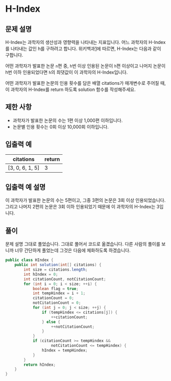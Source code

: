 # H-Index

## 문제 설명

H-Index는 과학자의 생산성과 영향력을 나타내는 지표입니다. 어느 과학자의 H-Index를 나타내는 값인 h를 구하려고 합니다. 위키백과[1](https://programmers.co.kr/learn/courses/30/lessons/42747#fn1)에 따르면, H-Index는 다음과 같이 구합니다.

어떤 과학자가 발표한 논문 `n`편 중, `h`번 이상 인용된 논문이 `h`편 이상이고 나머지 논문이 h번 이하 인용되었다면 `h`의 최댓값이 이 과학자의 H-Index입니다.

어떤 과학자가 발표한 논문의 인용 횟수를 담은 배열 citations가 매개변수로 주어질 때, 이 과학자의 H-Index를 return 하도록 solution 함수를 작성해주세요.

## 제한 사항

- 과학자가 발표한 논문의 수는 1편 이상 1,000편 이하입니다.
- 논문별 인용 횟수는 0회 이상 10,000회 이하입니다.

## 입출력 예

| citations       | return |
| --------------- | ------ |
| [3, 0, 6, 1, 5] | 3      |

## 입출력 예 설명

이 과학자가 발표한 논문의 수는 5편이고, 그중 3편의 논문은 3회 이상 인용되었습니다. 그리고 나머지 2편의 논문은 3회 이하 인용되었기 때문에 이 과학자의 H-Index는 3입니다.



## 풀이

문제 설명 그대로 풀었습니다. 그대로 풀어서 코드로 옮겼습니다. 다른 사람의 풀이를 보니까 너무 간단하게 풀었는데 그것은 다음에 체화하도록 하겠습니다.

```java
public class HIndex {
	public int solution(int[] citations) {
		int size = citations.length;
		int hIndex = 0;
		int citationCount, notCitationCount;
		for (int i = 0; i < size; ++i) {
			boolean flag = true;
			int tempHindex = i + 1;
			citationCount = 0;
			notCitationCount = 0;
			for (int j = 0; j < size; ++j) {
				if (tempHindex <= citations[j]) {
					++citationCount;
				} else {
					++notCitationCount;
				}
			}
			if (citationCount >= tempHindex && 
					notCitationCount <= tempHindex) {
				hIndex = tempHindex;					
			}
		}
		return hIndex;
	}
}
```

